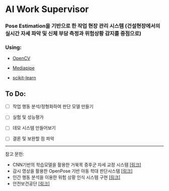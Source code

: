 # AI Work Supervisor

### **Pose Estimation을 기반으로 한 작업 현장 관리 시스템 (건설현장에서의 실시간 자세 파악 및 신체 부담 측정과 위험상황 감지를 중점으로)**

### Using:

- [OpenCV](https://opencv.org/)

- [Mediapipe](https://google.github.io/mediapipe/)

- [scikit-learn](https://scikit-learn.org/stable/)

## To Do:

- [ ] 작업 행동 분석/정형화하여 판단 모델 만들기

- [ ] 실험 및 성능평가

- [ ] 데모 시스템 만들어보기

- [ ] 결론 및 보완할 점 파악

---

참고 문헌:

- CNN기반의 학습모델을 활용한 거북목 증후군 자세 교정 시스템 [[링크]](http://koreascience.or.kr/article/JAKO202022560454953.page)
- 감시 영상을 활용한 OpenPose 기반 아동 학대 판단시스템 [[링크]](https://scienceon.kisti.re.kr/srch/selectPORSrchArticle.do?cn=JAKO201913649329503&dbt=NART)
- 인간 행동 분석을 이용한 위험 상황 인식 시스템 구현 [[링크]](http://koreascience.or.kr/article/JAKO202111841186714.page)
- 안전보건공단 [[링크]](https://kosha.or.kr/kosha/data/guidanceC.do)
